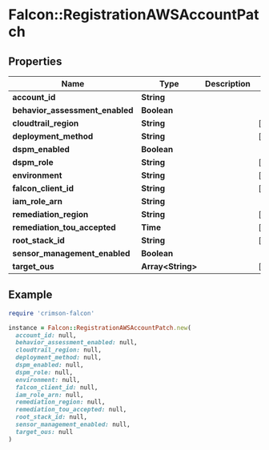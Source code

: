 # Falcon::RegistrationAWSAccountPatch

## Properties

| Name | Type | Description | Notes |
| ---- | ---- | ----------- | ----- |
| **account_id** | **String** |  |  |
| **behavior_assessment_enabled** | **Boolean** |  |  |
| **cloudtrail_region** | **String** |  | [optional] |
| **deployment_method** | **String** |  | [optional] |
| **dspm_enabled** | **Boolean** |  |  |
| **dspm_role** | **String** |  | [optional] |
| **environment** | **String** |  | [optional] |
| **falcon_client_id** | **String** |  | [optional] |
| **iam_role_arn** | **String** |  |  |
| **remediation_region** | **String** |  | [optional] |
| **remediation_tou_accepted** | **Time** |  | [optional] |
| **root_stack_id** | **String** |  | [optional] |
| **sensor_management_enabled** | **Boolean** |  |  |
| **target_ous** | **Array&lt;String&gt;** |  | [optional] |

## Example

```ruby
require 'crimson-falcon'

instance = Falcon::RegistrationAWSAccountPatch.new(
  account_id: null,
  behavior_assessment_enabled: null,
  cloudtrail_region: null,
  deployment_method: null,
  dspm_enabled: null,
  dspm_role: null,
  environment: null,
  falcon_client_id: null,
  iam_role_arn: null,
  remediation_region: null,
  remediation_tou_accepted: null,
  root_stack_id: null,
  sensor_management_enabled: null,
  target_ous: null
)
```

